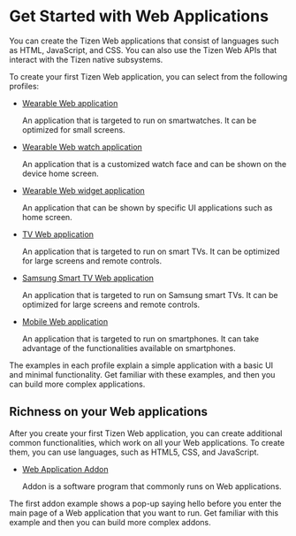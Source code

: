 # Get Started with Web Applications

You can create the Tizen Web applications that consist of languages such as HTML, JavaScript, and CSS. 
You can also use the Tizen Web APIs that interact with the Tizen native subsystems.

To create your first Tizen Web application, you can select from the following profiles:

-   [Wearable Web application](wearable/first-app.md)

    An application that is targeted to run on smartwatches. It can be optimized for small screens.

-   [Wearable Web watch application](wearable-watch/first-app-watch.md)

    An application that is a customized watch face and can be shown on the device home screen.

-   [Wearable Web widget application](wearable-widget/first-app-widget.md)

    An application that can be shown by specific UI applications such as home screen.

-   [TV Web application](tv/first-app.md)

    An application that is targeted to run on smart TVs. It can be optimized for large screens and remote controls.

-   [Samsung Smart TV Web application](tv/first-samsung-tv-app.md)

    An application that is targeted to run on Samsung smart TVs. It can be optimized for large screens and remote controls.

-   [Mobile Web application](mobile/first-app.md)

    An application that is targeted to run on smartphones. It can take advantage of the functionalities available on smartphones.

The examples in each profile explain a simple application with a basic UI and minimal functionality.
Get familiar with these examples, and then you can build more complex applications.

## Richness on your Web applications

After you create your first Tizen Web application, you can create additional common functionalities, which work on all your Web applications. To create them, you can use languages, such as HTML5, CSS, and JavaScript.

-   [Web Application Addon](addon/first-addon.md)

    Addon is a software program that commonly runs on Web applications. 

The first addon example shows a pop-up saying hello before you enter the main page of a Web application that you want to run. Get familiar with this example and then you can build more complex addons.
